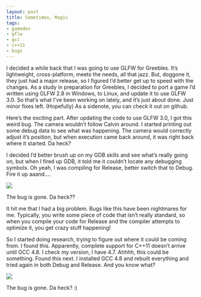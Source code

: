 ```yaml
---
layout: post
title: Sometimes, Magic
tags:
- gamedev
- gflw
- gcc
- c++11
- bugs
---
```


I decided a while back that I was going to use GLFW for Greebles. It’s
lightweight, cross-platform, meets the needs, all that jazz. But, doggone it,
they just had a major release, so I figured I’d better get up to speed with the
changes. As a study in preparation for Greebles, I decided to port a game I’d
written using GLFW 2.8 in Windows, to Linux, and update it to use GLFW 3.0. So
that’s what I’ve been working on lately, and it’s just about done. Just minor
fixes left. (Hopefully) As a sidenote, you can check it out on github.

Here’s the exciting part. After updating the code to use GLFW 3.0, I got this
weird bug. The camera wouldn’t follow Calvin around. I started printing out
some debug data to see what was happening. The camera would correctly adjust
it’s position, but when execution came back around, it was right back where it
started. Da heck?

I decided I’d better brush up on my GDB skills and see what’s really going on,
but when I fired up GDB, it told me it couldn’t locate any debugging symbols.
Oh yeah, I was compiling for Release, better switch that to Debug. Fire it up
aaand….

![](http://media.tumblr.com/0b51b9ac044e062857f4d4a26effca1a/tumblr_inline_mh96lzPhzc1qz4rgp.gif)

The bug is gone. Da heck??

It hit me that I had a big problem. Bugs like this have been nightmares for me.
Typically, you write some piece of code that isn’t really standard, so when you
compile your code for Release and the compiler attempts to optimize it, you get
crazy stuff happening!

So I started doing research, trying to figure out where it could be coming
from. I found this. Apparently, complete support for C++11 doesn’t arrive until
GCC 4.8. I check my version, I have 4.7. Ahhhh, this could be something. Found
this next. I installed GCC 4.8 and rebuilt everything and tried again in both
Debug and Release. And you know what?

![](http://media.tumblr.com/0b51b9ac044e062857f4d4a26effca1a/tumblr_inline_mh96lzPhzc1qz4rgp.gif)

The bug is gone. Da heck? :)
